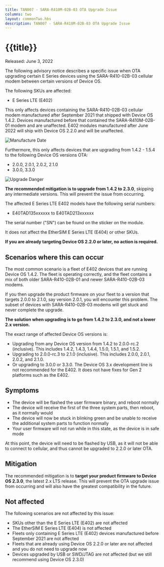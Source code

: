 ```yaml
---
title: TAN007 - SARA-R410M-02B-03 OTA Upgrade Issue
columns: two
layout: commonTwo.hbs
description: TAN007 - SARA-R410M-02B-03 OTA Upgrade Issue
---
```


# {{title}}

Released: June 3, 2022

The following advisory notice describes a specific issue when OTA upgrading certain E Series devices using the SARA-R410-02B-03 cellular modem between certain versions of Device OS.

The following SKUs are affected:

- E Series LTE (E402)

This only affects devices containing the SARA-R410-02B-03 cellular modem manufactured after September 2021 that shipped with Device OS 1.4.2. Devices manufactured before that contained the SARA-R410M-02B-01 modem and are unaffected. E402 modules manufactured after June 2022 will ship with Device OS 2.2.0 and will be unaffected.

![Manufacture Date](/assets/images/support/manufacture-date.png)

Furthermore, this only affects devices that are upgrading from 1.4.2 - 1.5.4 to the following Device OS versions OTA:

- 2.0.0, 2.0.1, 2.0.2, 2.1.0
- 3.0.0, 3.3.0

![Upgrade Danger](/assets/images/support/ota-upgrade.png)

**The recommended mitigation is to upgrade from 1.4.2 to 2.3.0**, skipping any intermediate versions. This will prevent the issue from occurring.

The affected E Series LTE E402 models have the following serial numbers:

- E40TAD135xxxxxx to E40TAD213xxxxxx

The serial number ("SN") can be found on the sticker on the module.

It does not affect the EtherSIM E Series LTE (E404) or other SKUs.

**If you are already targeting Device OS 2.2.0 or later, no action is required.**

## Scenarios where this can occur

The most common scenario is a fleet of E402 devices that are running Device OS 1.4.2. The fleet is operating correctly, and the fleet contains a mix of both older SARA-R410-02B-01 and newer SARA-R410-02B-03 modems.

If you then upgrade the product firmware on your fleet to a version that targets 2.0.0 to 2.1.0, say version 2.0.1, you will encounter this problem. The subset of devices with SARA-R410-02B-03 modems will get stuck and never complete the upgrade.

**The solution when upgrading is to go from 1.4.2 to 2.3.0, and not a lower 2.x version.**

The exact range of affected Device OS versions is:

- Upgrading from any Device OS version from 1.4.2 to 2.0.0-rc.2 (inclusive). This includes 1.4.2, 1.4.3, 1.4.4, 1.5.0, 1.5.1, and 1.5.2.
- Upgrading to 2.0.0-rc.3 to 2.1.0 (inclusive). This includes 2.0.0, 2.0.1, 2.0.2, and 2.1.0.
- Or upgrading to 3.0.0 or 3.3.0. The Device OS 3.x development line is not recommended for the E402. It does not have fixes for Gen 2 platforms such as the E402.


## Symptoms 

- The device will be flashed the user firmware binary, and reboot normally
- The device will receive the first of the three system parts, then reboot, as it normally would
- The device will now be stuck in blinking green and be unable to receive the additional system parts to function normally
- Your user firmware will not run while in this state, as the device is in safe mode

At this point, the device will need to be flashed by USB, as it will not be able to connect to cellular, and thus cannot be upgraded to 2.2.0 or later OTA.


## Mitigation

The recommended mitigation is to **target your product firmware to Device OS 2.3.0**, the latest 2.x LTS release. This will prevent the OTA upgrade issue from occurring and will also have the greatest compatibility in the future. 

## Not affected

The following scenarios are not affected by this issue:
 
- SKUs other than the E Series LTE (E402) are not affected
- The EtherSIM E Series LTE (E404) is not affected
- Fleets only containing E Series LTE (E402) devices manufactured before September 2021 are not affected
- Fleets that are already using Device OS 2.2.0 or later are not affected and you do not need to upgrade now
- Devices upgraded by USB or SWD/JTAG are not affected (but we still recommend using Device OS 2.3.0)


